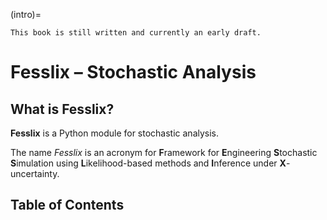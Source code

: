 (intro)=

```{todo}
This book is still written and currently an early draft.
```

# Fesslix – Stochastic Analysis

## What is Fesslix?

**Fesslix** is a Python module for stochastic analysis.

The name *Fesslix* is an acronym for **F**ramework for **E**ngineering **S**tochastic **S**imulation using
**L**ikelihood-based methods and **I**nference under **X**-uncertainty.


## Table of Contents

```{tableofcontents}
```


